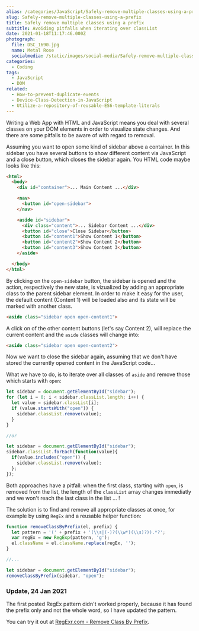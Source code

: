 ```yaml
---
alias: /categories/JavaScript/Safely-remove-multiple-classes-using-a-prefix/index.html
slug: Safely-remove-multiple-classes-using-a-prefix
title: Safely remove multiple classes using a prefix
subtitle: Avoiding pitfalls when iterating over classList
date: 2021-01-18T11:17:46.000Z
photograph:
  file: DSC_1690.jpg
  name: Metal Rose
  socialmedia: /static/images/social-media/Safely-remove-multiple-classes-using-a-prefix.png
categories:
  - Coding
tags:
  - JavaScript
  - DOM
related:
  - How-to-prevent-duplicate-events
  - Device-Class-Detection-in-JavaScript
  - Utilize-a-repository-of-reusable-ES6-template-literals
---
```

Writing a Web App with HTML and JavaScript means you deal with several classes on your DOM elements in order to visualize state changes. And there are some pitfalls to be aware of with regard to removal.

Assuming you want to open some kind of sidebar above a container. In this sidebar you have several buttons to show different content via JavaScript and a close button, which closes the sidebar again. You HTML code maybe looks like this:

```html
<html>
  <body>
    <div id="container">... Main Content ...</div>

    <nav>
      <button id="open-sidebar">
    </nav>

    <aside id="sidebar">
      <div class="content">... Sidebar Content ...</div>
      <button id="close">Close Sidebar</button>
      <button id="content1">Show Content 1</button>
      <button id="content2">Show Content 2</button>
      <button id="content3">Show Content 3</button>
    </aside>

  </body>
</html>
```

By clicking on the ``open-sidebar`` button, the sidebar is opened and the action, respectively the new state, is vizualized by adding an appropriate class to the parent sidebar element. In order to make it easy for the user, the default content (Content 1) will be loaded also and its state will be marked with another class.

```html
<aside class="sidebar open open-content1">
```

A click on of the other content buttons (let's say Content 2), will replace the current content and the ``aside`` classes will change into:

```html
<aside class="sidebar open open-content2">
```

Now we want to close the sidebar again, assuming that we don't have stored the currently opened content in the JavaScript code...

<!-- more -->

What we have to do, is to iterate over all classes of ``aside`` and remove those which starts with ``open``:

```js
let sidebar = document.getElementById("sidebar");
for (let i = 0; i < sidebar.classList.length; i++) {
  let value = sidebar.classList[i];
  if (value.startsWith("open")) {
    sidebar.classList.remove(value);
  }
}

//or

let sidebar = document.getElementById("sidebar");
sidebar.classList.forEach(function(value){
  if(value.includes("open")) {
    sidebar.classList.remove(value);
  };
}); 
```

Both approaches have a pitfall: when the first class, starting with ``open``, is removed from the list, the length of the ``classList`` array changes immediatly and we won't reach the last class in the list ... !

The solution is to find and remove all appropriate classes at once, for example by using ``RegEx`` and a reusable helper function:

```js
function removeClassByPrefix(el, prefix) {
  let pattern = '(' + prefix + '(\\s|(-)?(\\w*)(\\s)?)).*?';
  var regEx = new RegExp(pattern, 'g');
  el.className = el.className.replace(regEx, '');
}

//...

let sidebar = document.getElementById("sidebar");
removeClassByPrefix(sidebar, "open");
```

### Update, 24 Jan 2021

The first posted RegEx pattern didn't worked properly, because it has found the prefix only and not the whole word, so I have updated the pattern.

You can try it out at [RegExr.com - Remove Class By Prefix](https://regexr.com/5ktn3).

